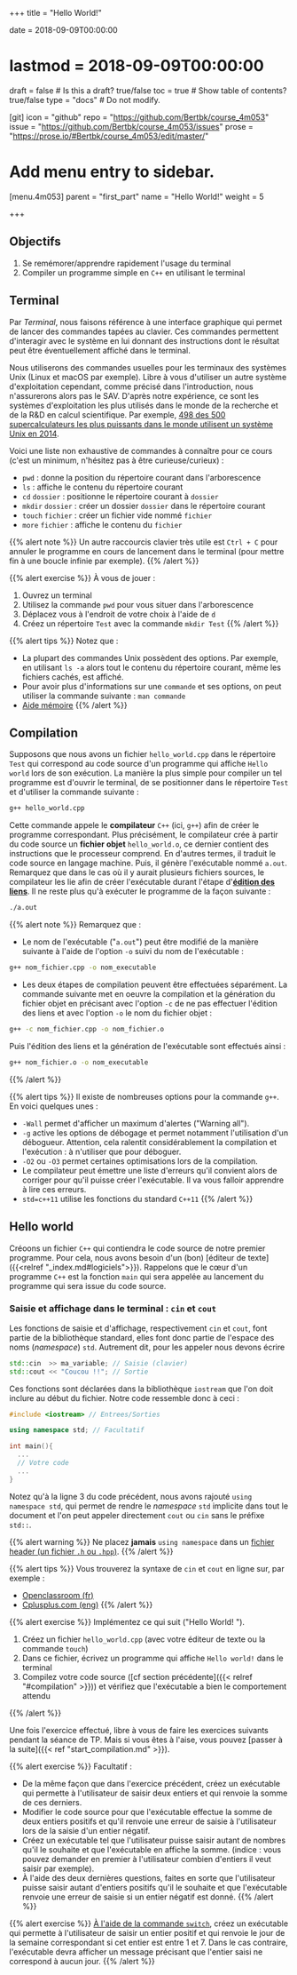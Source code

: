 +++
title = "Hello World!"

date = 2018-09-09T00:00:00
# lastmod = 2018-09-09T00:00:00

draft = false  # Is this a draft? true/false
toc = true  # Show table of contents? true/false
type = "docs"  # Do not modify.

[git]
  icon = "github"
  repo = "https://github.com/Bertbk/course_4m053"
  issue = "https://github.com/Bertbk/course_4m053/issues"
  prose = "https://prose.io/#Bertbk/course_4m053/edit/master/"

# Add menu entry to sidebar.
[menu.4m053]
  parent = "first_part"
  name = "Hello World!"
  weight = 5

+++

## Objectifs

1. Se remémorer/apprendre rapidement l'usage du terminal
2. Compiler un programme simple en `C++` en utilisant le terminal


## Terminal

Par *Terminal*, nous faisons référence à une interface graphique qui permet de lancer des commandes tapées au clavier. Ces commandes permettent d'interagir avec le système en lui donnant des instructions dont le résultat peut être éventuellement affiché dans le terminal.

Nous utiliserons des commandes usuelles pour les terminaux des systèmes Unix (Linux et macOS par exemple). Libre à vous d'utiliser un autre système d'exploitation cependant, comme précisé dans l'introduction, nous n'assurerons alors pas le SAV. D'après notre expérience, ce sont les systèmes d'exploitation les plus utilisés dans le monde de la recherche et de la R\&D en calcul scientifique. Par exemple, [498 des 500 supercalculateurs les plus puissants dans le monde utilisent un système Unix en 2014](http://www.zdnet.fr/actualites/linux-accro-t-encore-sa-domination-des-supercalculateurs-39802945.htm).

Voici une liste non exhaustive de commandes à connaître pour ce cours (c'est un minimum, n'hésitez pas à être curieuse/curieux) :

- `pwd` : donne la position du répertoire courant dans l'arborescence
- `ls` : affiche le contenu du répertoire courant
- `cd` `dossier` : positionne le répertoire courant à `dossier`
- `mkdir` `dossier` : créer un dossier `dossier` dans le répertoire courant
- `touch` `fichier` : créer un fichier vide nommé `fichier`
- `more` `fichier` : affiche le contenu du `fichier`

{{% alert note %}}
Un autre raccourcis clavier très utile est `Ctrl + C`  pour annuler le programme en cours de lancement dans le terminal (pour mettre fin à une boucle infinie par exemple).
{{% /alert %}}

{{% alert exercise %}}
À vous de jouer :

1. Ouvrez un terminal
2. Utilisez la commande `pwd` pour vous situer dans l'arborescence
3. Déplacez vous à l'endroit de votre choix à l'aide de `d`
4. Créez un répertoire `Test` avec la commande `mkdir Test`
{{% /alert %}}

{{% alert tips %}}
Notez que :

- La plupart des commandes Unix possèdent des options. Par exemple, en utilisant `ls -a` alors tout le contenu du répertoire courant, même les fichiers cachés, est affiché.
- Pour avoir plus d'informations sur une `commande` et ses options, on peut utiliser la commande suivante : `man commande`
- [Aide mémoire](http://www.generation-linux.fr/dl/Les_commandes_linux.pdf)
{{% /alert %}}

## Compilation

Supposons que nous avons un fichier `hello_world.cpp` dans le répertoire `Test` qui correspond au code source d'un programme qui affiche `Hello world` lors de son exécution. La manière la plus simple pour compiler un tel programme est d'ouvrir le terminal, de se positionner dans le répertoire `Test` et d'utiliser la commande suivante :

```bash
g++ hello_world.cpp
```

Cette commande appele le **compilateur** `C++` (ici, `g++`) afin de créer le programme correspondant. Plus précisément, le compilateur crée à partir du code source un **fichier objet** `hello_world.o`, ce dernier contient des instructions que le processeur comprend. En d'autres termes, il traduit le code source en langage machine. Puis, il génère l'exécutable nommé `a.out`. Remarquez que dans le cas où il y aurait plusieurs fichiers sources, le compilateur les lie afin de créer l'exécutable durant l'étape d'[**édition des liens**](https://fr.wikipedia.org/wiki/%C3%89dition_de_liens). Il ne reste plus qu'à exécuter le programme de la façon suivante :

```bash
./a.out
```

{{% alert note %}}
Remarquez que :

- Le nom de l'exécutable ("`a.out`") peut être modifié de la manière suivante à l'aide de l'option `-o` suivi du nom de l'exécutable :

```bash
g++ nom_fichier.cpp -o nom_executable
```
-  Les deux étapes de compilation peuvent être effectuées séparément. La commande suivante met en oeuvre la compilation et la génération du fichier objet en précisant avec l'option `-c` de ne pas effectuer l'édition des liens et avec l'option `-o` le nom du fichier objet :

```bash
g++ -c nom_fichier.cpp -o nom_fichier.o
```
Puis l'édition des liens et la génération de l'exécutable sont effectués ainsi :

```bash
g++ nom_fichier.o -o nom_executable
```
{{% /alert %}}

{{% alert tips %}}
Il existe de nombreuses options pour la commande `g++`. En voici quelques unes :

- `-Wall` permet d'afficher un maximum d'alertes ("Warning all").
- `-g` active les options de débogage et permet notamment l'utilisation d'un débogueur. Attention, cela ralentit considérablement la compilation et l'exécution : à n'utiliser que pour déboguer.
- `-O2` ou `-O3` permet certaines optimisations lors de la compilation.
- Le compilateur peut émettre une liste d'erreurs qu'il convient alors de corriger pour qu'il puisse créer l'exécutable. Il va vous falloir apprendre à lire ces erreurs.
- `std=c++11` utilise les fonctions du standard `C++11`
{{% /alert %}}


## Hello world

Créoons un fichier `C++` qui contiendra le code source de notre premier programme. Pour cela, nous avons besoin d'un (bon) [éditeur de texte]({{<relref "_index.md#logiciels">}}). Rappelons que le cœur d'un programme `C++` est la fonction `main` qui sera appelée au lancement du programme qui sera issue du code source.

### Saisie et affichage dans le terminal : `cin` et `cout`

Les fonctions de saisie et d'affichage, respectivement `cin` et `cout`, font partie de la bibliothèque standard, elles font donc partie de l'espace des noms (*namespace*) `std`. Autrement dit, pour les appeler nous devons écrire

```cpp
std::cin  >> ma_variable; // Saisie (clavier)
std::cout << "Coucou !!"; // Sortie
```

Ces fonctions sont déclarées dans la bibliothèque `iostream` que l'on doit inclure au début du fichier. Notre code ressemble donc à ceci :

```cpp
#include <iostream> // Entrees/Sorties

using namespace std; // Facultatif

int main(){
  ...
  // Votre code
  ...
}
```
Notez qu'à la ligne 3 du code précédent, nous avons rajouté `using namespace std`, qui permet de rendre le *namespace* `std` implicite dans tout le document et l'on peut appeler directement `cout` ou `cin` sans le préfixe `std::`.

{{% alert warning %}}
Ne placez **jamais** `using namespace` dans un [fichier header (un fichier `.h` ou `.hpp`)](https://stackoverflow.com/questions/5849457/using-namespace-in-c-headers).
{{% /alert %}}

{{% alert tips %}}
Vous trouverez la syntaxe de `cin` et `cout` en ligne sur, par exemple :

- [Openclassroom (fr)](https://openclassrooms.com/fr/courses/1421911-du-c-au-c/1422044-premier-programme-c-avec-cout-et-cin)
- [Cplusplus.com (eng)](http://www.cplusplus.com/doc/tutorial/basic_io/)
{{% /alert %}}

{{% alert exercise %}}
Implémentez ce qui suit ("Hello World! ").

1. Créez un fichier `hello_world.cpp` (avec votre éditeur de texte ou la commande `touch`)
2. Dans ce fichier, écrivez un programme qui affiche `Hello world!` dans le terminal
3. Compilez votre code source ([cf section précédente]({{< relref "#compilation" >}})) et vérifiez que l'exécutable a bien le comportement attendu

{{% /alert %}}

Une fois l'exercice effectué, libre à vous de faire les exercices suivants pendant la séance de TP. Mais si vous êtes à l'aise, vous pouvez [passer à la suite]({{< ref "start_compilation.md" >}}).

{{% alert exercise %}}
Facultatif :

- De la même façon que dans l'exercice précédent, créez un exécutable qui permette à l'utilisateur de saisir deux entiers et qui renvoie la somme de ces derniers.
- Modifier le code source pour que l'exécutable effectue la somme de deux entiers positifs et qu'il renvoie une erreur de saisie à l'utilisateur lors de la saisie d'un entier négatif.
- Créez un exécutable tel que l'utilisateur puisse saisir autant de nombres qu'il le souhaite et que l'exécutable en affiche la somme. (indice : vous pouvez demander en premier à l'utilisateur combien d'entiers il veut saisir par exemple).
- À l'aide des deux dernières questions, faites en sorte que l'utilisateur puisse saisir autant d'entiers positifs qu'il le souhaite et que l'exécutable renvoie une erreur de saisie si un entier négatif est donné.
{{% /alert %}}

{{% alert exercise %}}
[À l'aide de la commande `switch`](https://en.cppreference.com/w/cpp/language/switch), créez un exécutable qui permette à l'utilisateur de saisir un entier positif et qui renvoie le jour de la semaine correspondant si cet entier est entre 1 et 7. Dans le cas contraire, l'exécutable devra afficher un message précisant que l'entier saisi ne correspond à aucun jour.
{{% /alert %}}
